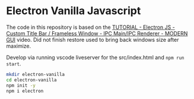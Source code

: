 # Electron Vanilla Javascript

The code in this repository is based on the
[TUTORIAL - Electron JS - Custom Title Bar / Frameless Window - IPC Main/IPC Renderer - MODERN GUI](https://youtu.be/6OcAoXr40oE)
video.
Did not finish restore used to bring back windows size after maximize.

Develop via running vscode liveserver for the src/index.html and `npm run start`.

```bash
mkdir electron-vanilla
cd electron-vanilla
npm init -y
npm i electron
```

